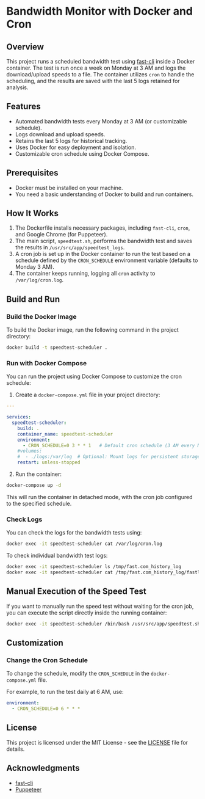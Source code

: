 
# Bandwidth Monitor with Docker and Cron

## Overview
This project runs a scheduled bandwidth test using [fast-cli](https://github.com/sindresorhus/fast-cli) inside a Docker container. The test is run once a week on Monday at 3 AM and logs the download/upload speeds to a file. The container utilizes `cron` to handle the scheduling, and the results are saved with the last 5 logs retained for analysis.

## Features
- Automated bandwidth tests every Monday at 3 AM (or customizable schedule).
- Logs download and upload speeds.
- Retains the last 5 logs for historical tracking.
- Uses Docker for easy deployment and isolation.
- Customizable cron schedule using Docker Compose.

## Prerequisites
- Docker must be installed on your machine.
- You need a basic understanding of Docker to build and run containers.

## How It Works
1. The Dockerfile installs necessary packages, including `fast-cli`, `cron`, and Google Chrome (for Puppeteer).
2. The main script, `speedtest.sh`, performs the bandwidth test and saves the results in `/usr/src/app/speedtest_logs`.
3. A cron job is set up in the Docker container to run the test based on a schedule defined by the `CRON_SCHEDULE` environment variable (defaults to Monday 3 AM).
4. The container keeps running, logging all `cron` activity to `/var/log/cron.log`.

## Build and Run

### Build the Docker Image
To build the Docker image, run the following command in the project directory:

```bash
docker build -t speedtest-scheduler .
```

### Run with Docker Compose
You can run the project using Docker Compose to customize the cron schedule:

1. Create a `docker-compose.yml` file in your project directory:

```yaml
---

services:
  speedtest-scheduler:
    build: .
    container_name: speedtest-scheduler
    environment:
      - CRON_SCHEDULE=0 3 * * 1   # Default cron schedule (3 AM every Monday), customize as needed
    #volumes:
    #  - ./logs:/var/log  # Optional: Mount logs for persistent storage
    restart: unless-stopped
```

2. Run the container:

```bash
docker-compose up -d
```

This will run the container in detached mode, with the cron job configured to the specified schedule.

### Check Logs
You can check the logs for the bandwidth tests using:

```bash
docker exec -it speedtest-scheduler cat /var/log/cron.log
```

To check individual bandwidth test logs:

```bash
docker exec -it speedtest-scheduler ls /tmp/fast.com_history_log
docker exec -it speedtest-scheduler cat /tmp/fast.com_history_log/fastlog_<timestamp>.log
```

## Manual Execution of the Speed Test

If you want to manually run the speed test without waiting for the cron job, you can execute the script directly inside the running container:

```bash
docker exec -it speedtest-scheduler /bin/bash /usr/src/app/speedtest.sh
```

## Customization

### Change the Cron Schedule
To change the schedule, modify the `CRON_SCHEDULE` in the `docker-compose.yml` file.

For example, to run the test daily at 6 AM, use:

```yaml
environment:
  - CRON_SCHEDULE=0 6 * * *
```

## License
This project is licensed under the MIT License - see the [LICENSE](LICENSE) file for details.

## Acknowledgments
- [fast-cli](https://github.com/sindresorhus/fast-cli)
- [Puppeteer](https://github.com/puppeteer/puppeteer)
